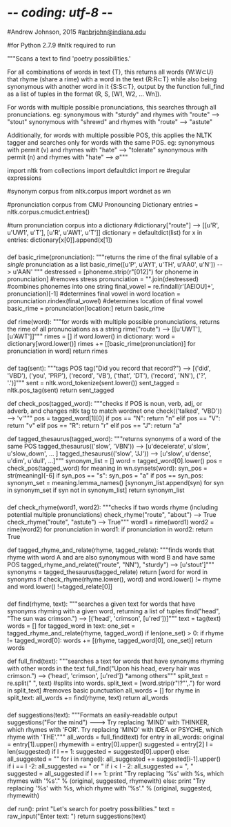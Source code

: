 # -*- coding: utf-8 -*-

#Andrew Johnson, 2015
#anbrjohn@indiana.edu

#for Python 2.7.9
#nltk required to run

"""Scans a text to find 'poetry possibilities.'

For all combinations of words in text {T}, this returns all words {W:W⊂U}
that rhyme (share a rime) with a word in the text {R:R⊂T}
while also being synonymous with another word in it {S:S⊂T},
output by the function full_find as a list of tuples in the format (R, S, [W1, W2, ... Wn]).

For words with multiple possible pronunciations, this searches through all pronunciations.
eg: synonymous with "sturdy" and rhymes with "route" --> "stout"
    synonymous with "shrewd" and rhymes with "route" --> "astute"

Additionally, for words with multiple possible POS,
this applies the NLTK tagger and searches only for words with the same POS.
eg: synonymous with permit (v) and rhymes with "hate" --> "tolerate"
    synonymous with permit (n) and rhymes with "hate" --> ∅"""

import nltk
from collections import defaultdict
import re #regular expressions

#synonym corpus
from nltk.corpus import wordnet as wn

#pronunciation corpus from CMU Pronouncing Dictionary
entries = nltk.corpus.cmudict.entries()

#turn pronunciation corpus into a dictionary
#dictionary["route"] --> [[u'R', u'UW1', u'T'], [u'R', u'AW1', u'T']]
dictionary = defaultdict(list)
for x in entries:
    dictionary[x[0]].append(x[1])

###

def basic_rime(pronunciation):
    """returns the rime of the final syllable of a *single* pronunciation as a list
    basic_rime([u'P', u'AY1', u'TH', u'AA0', u'N']) --> u'AAN' """
    destressed = [phoneme.strip(r"[012]") for phoneme in pronunciation] #removes stress
    pronunciation = "".join(destressed) #combines phonemes into one string
    final_vowel = re.findall(r'[AEIOU]+', pronunciation)[-1] #determines final vowel in word
    location = pronunciation.rindex(final_vowel) #determines location of final vowel
    basic_rime = pronunciation[location:]
    return basic_rime

def rime(word):
    """for words with multiple possible pronunciations,
    returns the rime of all pronunciations as a string
    rime("route") --> [[u'UWT'], [u'AWT']]"""
    rimes = []
    if word.lower() in dictionary:
        word = dictionary[word.lower()]
        rimes += [[basic_rime(pronunciation)] for pronunciation in word]
    return rimes

###

def tag(sent):
    """tags POS
    tag("Did you record that record?") -->
    [('did', 'VBD'), ('you', 'PRP'), ('record', 'VB'), ('that', 'DT'), ('record', 'NN'), ('?', '.')]"""
    sent = nltk.word_tokenize(sent.lower())
    sent_tagged = nltk.pos_tag(sent)
    return sent_tagged

def check_pos(tagged_word):
    """checks if POS is noun, verb, adj, or adverb, and changes nltk tag to match wordnet one
    check(('talked', 'VBD')) --> 'v'"""
    pos = tagged_word[1][0]
    if pos == "N":
        return "n"
    elif pos == "V":
        return "v"
    elif pos == "R":
        return "r"
    elif pos == "J":
        return "a"

def tagged_thesaurus(tagged_word):
    """returns synonyms of a word of the same POS
    tagged_thesaurus(('slow', 'VBN')) --> [u'decelerate', u'slow', u'slow_down', ... ]
    tagged_thesaurus(('slow', 'JJ')) --> [u'slow', u'dense', u'dim', u'dull', ...]"""
    synonym_list = []
    word = tagged_word[0].lower()
    pos = check_pos(tagged_word)
    for meaning in wn.synsets(word):
        syn_pos = str(meaning)[-6]
        if syn_pos == "s":
            syn_pos = "a"
        if pos == syn_pos:
            synonym_set = meaning.lemma_names()
            [synonym_list.append(syn) for syn in synonym_set if syn not in synonym_list]
    return synonym_list

###

def check_rhyme(word1, word2):
    """checks if two words rhyme (including potential multiple pronunciations)
    check_rhyme("route", "about") --> True
    check_rhyme("route", "astute") --> True"""
    word1 = rime(word1)
    word2 = rime(word2)
    for pronunciation in word1:
        if pronunciation in word2:
            return True

def tagged_rhyme_and_relate(rhyme, tagged_relate):
    """finds words that rhyme with word A and are also synonymous with word B and have same POS
    tagged_rhyme_and_relate(("route", "NN"), "sturdy") --> [u'stout']"""
    synonyms = tagged_thesaurus(tagged_relate)
    return [word for word in synonyms if
            check_rhyme(rhyme.lower(), word) and word.lower() != rhyme and word.lower() !=tagged_relate[0]]

###

def find(rhyme, text):
    """searches a given text for words that have synonyms rhyming with a given word, returning a list of tuples
     find("head", "The sun was crimson.") --> [('head', 'crimson', [u'red'])]"""
    text = tag(text)
    words = []
    for tagged_word in text:
        one_set = tagged_rhyme_and_relate(rhyme, tagged_word)
        if len(one_set) > 0:
            if rhyme != tagged_word[0]:
                words += [(rhyme, tagged_word[0], one_set)]
    return words

def full_find(text):
    """searches a text for words that have synonyms rhyming with other words in the text
    full_find("Upon his head, every hair was crimson.") --> ('head', 'crimson', [u'red'])  *among others"""
    split_text = re.split(" ", text) #splits into words.
    split_text = [word.strip(r"!?\"\',.") for word in split_text] #removes basic punctuation
    all_words = []
    for rhyme in split_text:
        all_words += find(rhyme, text)
    return all_words

###

def suggestions(text):
    """Formats an easily-readable output
    suggestions("For the mind") --->
    Try replacing 'MIND' with THINKER, which rhymes with 'FOR'.
    Try replacing 'MIND' with IDEA or PSYCHE, which rhyme with 'THE'."""
    all_words = full_find(text)
    for entry in all_words:
        original = entry[1].upper()
        rhymewith = entry[0].upper()
        suggested = entry[2]
        l = len(suggested)
        if l == 1:
            suggested = suggested[0].upper()
        else:
            all_suggested = ""
            for i in range(l):
                all_suggested += suggested[i-1].upper()
                if i == l -2:
                    all_suggested += " or "
                if i < l - 2:
                    all_suggested += ", "
            suggested = all_suggested
        if l == 1:
            print "Try replacing '%s' with %s, which rhymes with '%s'." % (original, suggested, rhymewith)
        else:
            print "Try replacing '%s' with %s, which rhyme with '%s'." % (original, suggested, rhymewith)


def run():
    print "Let's search for poetry possibilities."
    text = raw_input("Enter text: ")
    return suggestions(text)
